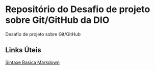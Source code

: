 # Repositório do Desafio de projeto sobre Git/GitHub da DIO
Desafio de projeto sobre Git/GitHub
## Links Úteis
[Sintaxe Basica Markdown](https://www.markdownguide.org/)
